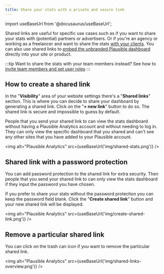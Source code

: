 ```yaml
---
title: Share your stats with a private and secure link
---
```


import useBaseUrl from '@docusaurus/useBaseUrl';

Shared links are useful for specific use cases such as if you want to share your stats with (potential) partners or advertisers. Or if you're an agency or working as a freelancer and want to share the stats [with your clients](https://plausible.io/for-freelancers-agencies). You can also use shared links to [embed the unbranded Plausible dashboard](embed-dashboard.md) directly into your site or product. 

:::tip Want to share the stats with your team members instead?
See how to [invite team members and set user roles](users-roles.md)
:::

## How to create a shared link

In the "**Visibility**" area of your website settings there's a "**Shared links**" section. This is where you can decide to share your dashboard by generating a shared link. Click on the "**+ new link**" button to do so. The shared link is secure and impossible to guess by default. 

People that you send your shared link to can view the stats dashboard without having a Plausible Analytics account and without needing to log in. They can only view the specific dashboard that you shared and can't see any other sites that you have added to your Plausible account.

<img alt="Plausible Analytics" src={useBaseUrl('img/shared-stats.png')} />

## Shared link with a password protection

You can add password protection to the shared link for extra security. Then people that you send your shared link to can only view the stats dashboard if they input the password you have chosen.

If you prefer to share your stats without the password protection you can keep the password field blank. Click the "**Create shared link**" button and your new shared link will be displayed.

<img alt="Plausible Analytics" src={useBaseUrl('img/create-shared-link.png')} />

## Remove a particular shared link

You can click on the trash can icon if you want to remove the particular shared link.

<img alt="Plausible Analytics" src={useBaseUrl('img/shared-links-overview.png')} />
